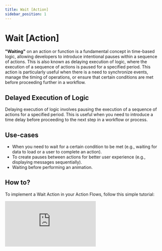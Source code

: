 ```yaml
---
title: Wait [Action]
sidebar_position: 1
---
```


# Wait [Action]

**"Waiting"** on an action or function is a fundamental concept in time-based logic, allowing developers to introduce intentional pauses within a sequence of actions. This is also known as delaying execution of logic, where the execution of a sequence of actions is paused for a specified period. This action is particularly useful when there is a need to synchronize events, manage the timing of operations, or ensure that certain conditions are met before proceeding further in a workflow.

## Delayed Execution of Logic
Delaying execution of logic involves pausing the execution of a sequence of actions for a specified period. This is useful when you need to introduce a time delay before proceeding to the next step in a workflow or process.

## Use-cases

- When you need to wait for a certain condition to be met (e.g., waiting for data to load or a 
user to complete an action).
- To create pauses between actions for better user experience (e.g., displaying messages 
  sequentially).
- Waiting before performing an animation. 

## How to?

To implement a Wait Action in your Action Flows, follow this simple tutorial: 

<div style={{
    position: 'relative',
    paddingBottom: 'calc(56.67989417989418% + 41px)', // Keeps the aspect ratio and additional padding
    height: 0,
    width: '100%'
}}>
    <iframe 
        src="https://demo.arcade.software/ou0tecrBVViOqy74U9nE?embed&show_copy_link=true"
        title=""
        style={{
            position: 'absolute',
            top: 0,
            left: 0,
            width: '100%',
            height: '100%',
            colorScheme: 'light'
        }}
        frameborder="0"
        loading="lazy"
        webkitAllowFullScreen
        mozAllowFullScreen
        allowFullScreen
        allow="clipboard-write">
    </iframe>
</div>
